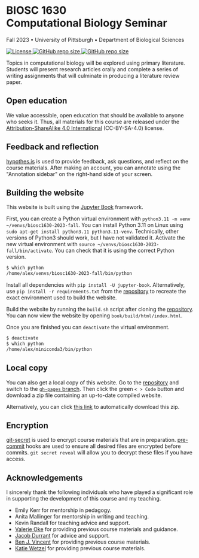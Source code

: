 # BIOSC 1630 <br/>Computational Biology Seminar

<p align="left">
    Fall 2023 •
    University of Pittsburgh •
    Department of Biological Sciences
</p>

<p align="left">
    <a href="https://github.com/aalexmmaldonado/reptar/blob/main/biosc1630-2023-fall" target="_blank">
        <img src="https://img.shields.io/github/license/aalexmmaldonado/biosc1630-2023-fall" alt="License">
    </a>
    <a href="https://github.com/aalexmmaldonado/biosc1630-2023-fall" target="_blank">
        <img src="https://img.shields.io/github/repo-size/aalexmmaldonado/biosc1630-2023-fall" alt="GitHub repo size">
    </a>
    <a href="https://github.com/aalexmmaldonado/biosc1630-2023-fall/actions/workflows/gh-pages.yml" target="_blank">
        <img src="https://github.com/aalexmmaldonado/biosc1630-2023-fall/actions/workflows/gh-pages.yml/badge.svg?branch=main" alt="GitHub repo size">
    </a>
</p>

Topics in computational biology will be explored using primary literature.
Students will present research articles orally and complete a series of writing assignments that will culminate in producing a literature review paper.

## Open education

We value accessible, open education that should be available to anyone who seeks it.
Thus, all materials for this course are released under the [Attribution-ShareAlike 4.0 International](https://creativecommons.org/licenses/by-sa/4.0/) (CC-BY-SA-4.0) license.

## Feedback and reflection

[hypothes.is](https://web.hypothes.is/) is used to provide feedback, ask questions, and reflect on the course materials.
After making an account, you can annotate using the "Annotation sidebar" on the right-hand side of your screen.

## Building the website

This website is built using the [Jupyter Book](https://jupyterbook.org/en/stable/intro.html) framework.

First, you can create a Python virtual environment with `python3.11 -m venv ~/venvs/biosc1630-2023-fall`.
You can install Python 3.11 on Linux using `sudo apt-get install python3.11 python3.11-venv`.
Technically, other versions of Python3 should work, but I have not validated it.
Activate the new virtual environment with `source ~/venvs/biosc1630-2023-fall/bin/activate`.
You can check that it is using the correct Python version.

```bash
$ which python
/home/alex/venvs/biosc1630-2023-fall/bin/python
```

Install all dependencies with `pip install -U jupyter-book`.
Alternatively, use `pip install -r requirements.txt` from the [repository](https://github.com/aalexmmaldonado/biosc1630-2023-fall) to recreate the exact environment used to build the website.

Build the website by running the `build.sh` script after cloning the [repository](https://github.com/aalexmmaldonado/biosc1630-2023-fall).
You can now view the website by opening `book/build/html/index.html`.

Once you are finished you can `deactivate` the virtual environment.

```bash
$ deactivate
$ which python
/home/alex/miniconda3/bin/python
```

## Local copy

You can also get a local copy of this website.
Go to the [repository](https://github.com/aalexmmaldonado/biosc1630-2023-fall) and switch to the [`gh-pages` branch](https://github.com/aalexmmaldonado/biosc1630-2023-fall/tree/gh-pages).
Then click the green `< > Code` button and download a zip file containing an up-to-date compiled website.

Alternatively, you can click [this link](https://github.com/aalexmmaldonado/biosc1630-2023-fall/archive/refs/heads/gh-pages.zip) to automatically download this zip.

## Encryption

[git-secret](https://github.com/sobolevn/git-secret) is used to encrypt course materials that are in preparation.
[pre-commit](https://pre-commit.com/) hooks are used to ensure all desired files are encrypted before commits.
`git secret reveal` will allow you to decrypt these files if you have access.

## Acknowledgements

I sincerely thank the following individuals who have played a significant role in supporting the development of this course and my teaching.

- Emily Kerr for mentorship in pedagogy.
- Anita Mallinger for mentorship in writing and teaching.
- Kevin Randall for teaching advice and support.
- [Valerie Oke](https://www.biology.pitt.edu/person/valerie-oke) for providing previous course materials and guidance.
- [Jacob Durrant](https://www.biology.pitt.edu/person/jacob-durrant) for advice and support.
- [Ben J. Vincent](https://scholar.google.com/citations?user=BPoxstcAAAAJ) for providing previous course materials.
- [Katie Wetzel](http://www.hatfull.org/katie-wetzel) for providing previous course materials.
